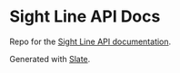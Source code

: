 # Sight Line API Docs

Repo for the [Sight Line API documentation](http://docs.sight-line.uk).

Generated with [Slate](https://github.com/lord/slate/).
